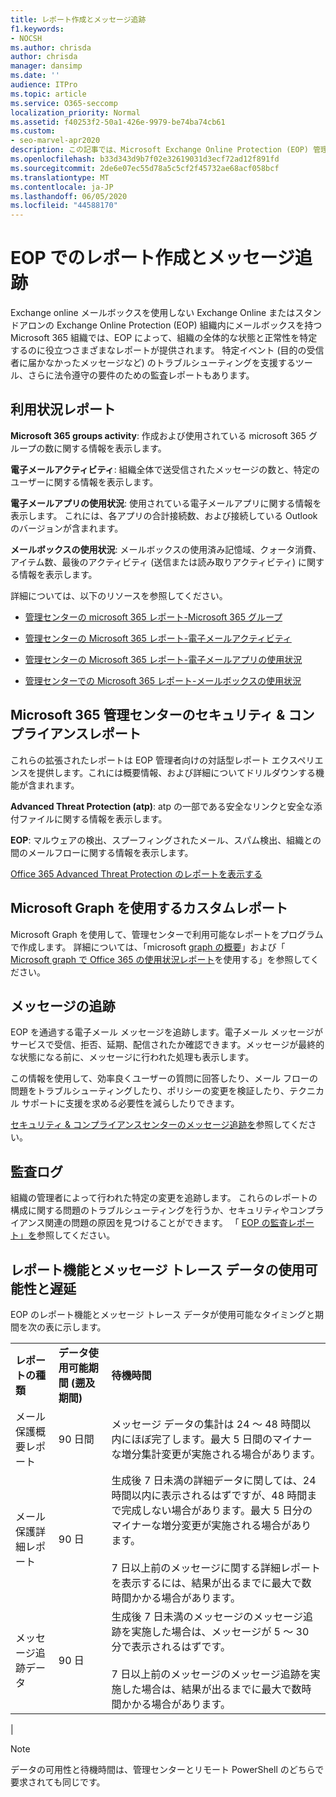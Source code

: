 ```yaml
---
title: レポート作成とメッセージ追跡
f1.keywords:
- NOCSH
ms.author: chrisda
author: chrisda
manager: dansimp
ms.date: ''
audience: ITPro
ms.topic: article
ms.service: O365-seccomp
localization_priority: Normal
ms.assetid: f40253f2-50a1-426e-9979-be74ba74cb61
ms.custom:
- seo-marvel-apr2020
description: この記事では、Microsoft Exchange Online Protection (EOP) 管理者が利用できるレポートとトラブルシューティングツールについて説明します。
ms.openlocfilehash: b33d343d9b7f02e32619031d3ecf72ad12f891fd
ms.sourcegitcommit: 2de6e07ec55d78a5c5cf2f45732ae68acf058bcf
ms.translationtype: MT
ms.contentlocale: ja-JP
ms.lasthandoff: 06/05/2020
ms.locfileid: "44588170"
---
```

# <a name="reporting-and-message-trace-in-eop"></a>EOP でのレポート作成とメッセージ追跡

Exchange online メールボックスを使用しない Exchange Online またはスタンドアロンの Exchange Online Protection (EOP) 組織内にメールボックスを持つ Microsoft 365 組織では、EOP によって、組織の全体的な状態と正常性を特定するのに役立つさまざまなレポートが提供されます。 特定イベント (目的の受信者に届かなかったメッセージなど) のトラブルシューティングを支援するツール、さらに法令遵守の要件のための監査レポートもあります。

## <a name="usage-reports"></a>利用状況レポート

**Microsoft 365 groups activity**: 作成および使用されている microsoft 365 グループの数に関する情報を表示します。

**電子メールアクティビティ**: 組織全体で送受信されたメッセージの数と、特定のユーザーに関する情報を表示します。

**電子メールアプリの使用状況**: 使用されている電子メールアプリに関する情報を表示します。 これには、各アプリの合計接続数、および接続している Outlook のバージョンが含まれます。

**メールボックスの使用状況**: メールボックスの使用済み記憶域、クォータ消費、アイテム数、最後のアクティビティ (送信または読み取りアクティビティ) に関する情報を表示します。

詳細については、以下のリソースを参照してください。

- [管理センターの microsoft 365 レポート-Microsoft 365 グループ](https://docs.microsoft.com/microsoft-365/admin/activity-reports/office-365-groups)

- [管理センターの Microsoft 365 レポート-電子メールアクティビティ](https://docs.microsoft.com/microsoft-365/admin/activity-reports/email-activity)

- [管理センターの Microsoft 365 レポート-電子メールアプリの使用状況](https://docs.microsoft.com/microsoft-365/admin/activity-reports/email-apps-usage)

- [管理センターでの Microsoft 365 レポート-メールボックスの使用状況](https://docs.microsoft.com/microsoft-365/admin/activity-reports/mailbox-usage)

## <a name="security--compliance-reports-in-the-microsoft-365-admin-center"></a>Microsoft 365 管理センターのセキュリティ & コンプライアンスレポート

これらの拡張されたレポートは EOP 管理者向けの対話型レポート エクスペリエンスを提供します。これには概要情報、および詳細についてドリルダウンする機能が含まれます。

**Advanced Threat Protection (atp)**: atp の一部である安全なリンクと安全な添付ファイルに関する情報を表示します。

**EOP**: マルウェアの検出、スプーフィングされたメール、スパム検出、組織との間のメールフローに関する情報を表示します。

[Office 365 Advanced Threat Protection のレポートを表示する](view-reports-for-atp.md)

## <a name="custom-reports-using-microsoft-graph"></a>Microsoft Graph を使用するカスタムレポート

Microsoft Graph を使用して、管理センターで利用可能なレポートをプログラムで作成します。 詳細については、「microsoft [graph の概要](https://docs.microsoft.com/graph/overview)」および「 [Microsoft graph で Office 365 の使用状況レポート](https://docs.microsoft.com/graph/api/resources/report)を使用する」を参照してください。

## <a name="message-trace"></a>メッセージの追跡

EOP を通過する電子メール メッセージを追跡します。電子メール メッセージがサービスで受信、拒否、延期、配信されたか確認できます。メッセージが最終的な状態になる前に、メッセージに行われた処理も表示します。

この情報を使用して、効率良くユーザーの質問に回答したり、メール フローの問題をトラブルシューティングしたり、ポリシーの変更を検証したり、テクニカル サポートに支援を求める必要性を減らしたりできます。

[セキュリティ & コンプライアンスセンターのメッセージ追跡を](message-trace-scc.md)参照してください。

## <a name="audit-logging"></a>監査ログ

組織の管理者によって行われた特定の変更を追跡します。 これらのレポートの構成に関する問題のトラブルシューティングを行うか、セキュリティやコンプライアンス関連の問題の原因を見つけることができます。 「 [EOP の監査レポート」を](auditing-reports-in-eop.md)参照してください。

## <a name="reporting-and-message-trace-data-availability-and-latency"></a>レポート機能とメッセージ トレース データの使用可能性と遅延

EOP のレポート機能とメッセージ トレース データが使用可能なタイミングと期間を次の表に示します。

||||
|:-----|:-----|:-----|
|**レポートの種類**|**データ使用可能期間 (遡及期間)**|**待機時間**|
|メール保護概要レポート|90 日間|メッセージ データの集計は 24 ～ 48 時間以内にほぼ完了します。最大 5 日間のマイナーな増分集計変更が実施される場合があります。|
|メール保護詳細レポート|90 日|生成後 7 日未満の詳細データに関しては、24 時間以内に表示されるはずですが、48 時間まで完成しない場合があります。最大 5 日分のマイナーな増分変更が実施される場合があります。 <br/><br/> 7 日以上前のメッセージに関する詳細レポートを表示するには、結果が出るまでに最大で数時間かかる場合があります。|
|メッセージ追跡データ|90 日|生成後 7 日未満のメッセージのメッセージ追跡を実施した場合は、メッセージが 5 ～ 30 分で表示されるはずです。<br/><br/> 7 日以上前のメッセージのメッセージ追跡を実施した場合は、結果が出るまでに最大で数時間かかる場合があります。|
|

> [!NOTE]
> データの可用性と待機時間は、管理センターとリモート PowerShell のどちらで要求されても同じです。

